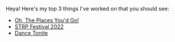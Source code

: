 Heya! Here's my top 3 things I've worked on that you should see:
- [Oh, The Places You'd Go!](https://places-archived.surge.sh)
- [STRP Festival 2022](https://festival2022.strp.nl)
- [Dance Tonite](https://tonite.dance)
